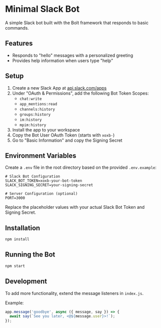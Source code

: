 # Minimal Slack Bot

A simple Slack bot built with the Bolt framework that responds to basic commands.

## Features

- Responds to "hello" messages with a personalized greeting
- Provides help information when users type "help"

## Setup

1. Create a new Slack App at [api.slack.com/apps](https://api.slack.com/apps)
2. Under "OAuth & Permissions", add the following Bot Token Scopes:
   - `chat:write`
   - `app_mentions:read`
   - `channels:history`
   - `groups:history`
   - `im:history`
   - `mpim:history`
3. Install the app to your workspace
4. Copy the Bot User OAuth Token (starts with `xoxb-`)
5. Go to "Basic Information" and copy the Signing Secret

## Environment Variables

Create a `.env` file in the root directory based on the provided `.env.example`:

```
# Slack Bot Configuration
SLACK_BOT_TOKEN=xoxb-your-bot-token
SLACK_SIGNING_SECRET=your-signing-secret

# Server Configuration (optional)
PORT=3000
```

Replace the placeholder values with your actual Slack Bot Token and Signing Secret.

## Installation

```bash
npm install
```

## Running the Bot

```bash
npm start
```

## Development

To add more functionality, extend the message listeners in `index.js`.

Example:
```javascript
app.message('goodbye', async ({ message, say }) => {
  await say(`See you later, <@${message.user}>!`);
});
```
